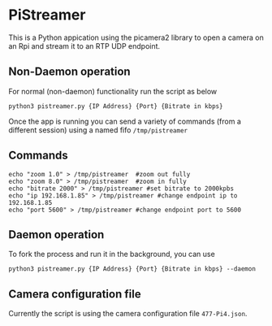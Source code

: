 # PiStreamer

This is a Python appication using the picamera2 library to open a camera on an Rpi and stream it to an RTP UDP endpoint.  

## Non-Daemon operation

For normal (non-daemon) functionality run the script as below

```
python3 pistreamer.py {IP Address} {Port} {Bitrate in kbps}
```
Once the app is running you can send a variety of commands (from a different session) using a named fifo `/tmp/pistreamer`  

## Commands
```
echo "zoom 1.0" > /tmp/pistreamer  #zoom out fully
echo "zoom 8.0" > /tmp/pistreamer  #zoom in fully
echo "bitrate 2000" > /tmp/pistreamer #set bitrate to 2000kpbs
echo "ip 192.168.1.85" > /tmp/pistreamer #change endpoint ip to 192.168.1.85
echo "port 5600" > /tmp/pistreamer #change endpoint port to 5600

```

## Daemon operation

To fork the process and run it in the background, you can use
```
python3 pistreamer.py {IP Address} {Port} {Bitrate in kbps} --daemon
```

## Camera configuration file

Currently the script is using the camera configuration file `477-Pi4.json`. 
